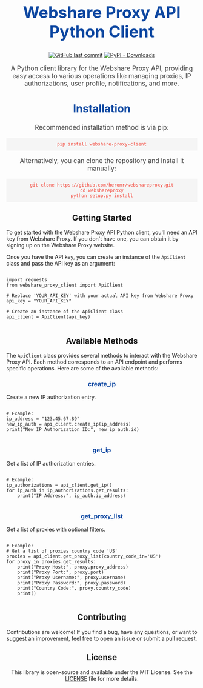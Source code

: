 <div align="center">
  <h1 style="color: #0d47a1; font-size: 3em;">Webshare Proxy API Python Client</h1>
  
  <p>
    <a href="https://github.com/heromr/webshareproxy/commits/main"><img src="https://img.shields.io/github/last-commit/heromr/webshareproxy?label=last%20updated&color=blueviolet" alt="GitHub last commit"></a>
    <a href="https://pypi.org/project/webshareproxy/"><img src="https://img.shields.io/pypi/dw/webshareproxy?color=blueviolet" alt="PyPI - Downloads"></a>
  </p>

  <p style="font-size: 1.2em; color: #424242;">A Python client library for the Webshare Proxy API, providing easy access to various operations like managing proxies, IP authorizations, user profile, notifications, and more.</p>
  
  <h2 style="color: #0d47a1; font-size: 2em;">Installation</h2>
  
  <p style="font-size: 1.2em; color: #424242;">Recommended installation method is via pip:</p>
  
  <pre style="background-color: #f5f5f5; padding: 10px;"><code style="color: #f44336;">pip install webshare-proxy-client</code></pre>
  
  <p style="font-size: 1.2em; color: #424242;">Alternatively, you can clone the repository and install it manually:</p>
  
  <pre style="background-color: #f5f5f5; padding: 10px;"><code style="color: #f44336;">git clone https://github.com/heromr/webshareproxy.git
cd webshareproxy
python setup.py install</code></pre>
  
</div>

<div>
  <h2 align="center">Getting Started</h2>

  <p>
    To get started with the Webshare Proxy API Python client, you'll need an API key from Webshare Proxy. If you don't have one, you can obtain it by signing up on the Webshare Proxy website.
  </p>

  <p>
    Once you have the API key, you can create an instance of the <code>ApiClient</code> class and pass the API key as an argument:
  </p>

  <pre><code class="language-python">
import requests
from webshare_proxy_client import ApiClient

# Replace 'YOUR_API_KEY' with your actual API key from Webshare Proxy
api_key = "YOUR_API_KEY"

# Create an instance of the ApiClient class
api_client = ApiClient(api_key)
  </code></pre>
</div>

<div>
  <h2 align="center">Available Methods</h2>

  <p>
    The <code>ApiClient</code> class provides several methods to interact with the Webshare Proxy API. Each method corresponds to an API endpoint and performs specific operations. Here are some of the available methods:
  </p>

  <h3 style="color: #0d47a1;" align="center">create_ip</h3>
  <p>Create a new IP authorization entry.</p>

  <pre><code class="language-python">
# Example:
ip_address = "123.45.67.89"
new_ip_auth = api_client.create_ip(ip_address)
print("New IP Authorization ID:", new_ip_auth.id)
  </code></pre>

  <h3 style="color: #0d47a1;" align="center">get_ip</h3>
  <p>Get a list of IP authorization entries.</p>

  <pre><code class="language-python">
# Example:
ip_authorizations = api_client.get_ip()
for ip_auth in ip_authorizations.get_results:
    print("IP Address:", ip_auth.ip_address)
  </code></pre>

  <h3 style="color: #0d47a1;" align="center">get_proxy_list</h3>
  <p>Get a list of proxies with optional filters.</p>

  <pre><code class="language-python">
# Example:
# Get a list of proxies country code 'US'
proxies = api_client.get_proxy_list(country_code_in='US')
for proxy in proxies.get_results:
    print("Proxy Host:", proxy.proxy_address)
    print("Proxy Port:", proxy.port)
    print("Proxy Username:", proxy.username)
    print("Proxy Password:", proxy.password)
    print("Country Code:", proxy.country_code)
    print()
  </code></pre>

</div>

<div align="center">
  <h2>Contributing</h2>

  <p>
    Contributions are welcome! If you find a bug, have any questions, or want to suggest an improvement, feel free to open an issue or submit a pull request.
  </p>
</div>

<div align="center">
  <h2>License</h2>

  <p>
    This library is open-source and available under the MIT License. See the <a href="LICENSE">LICENSE</a> file for more details.
  </p>
</div>
